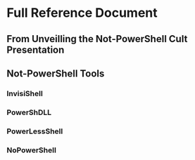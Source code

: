 # Full Reference Document 
## From Unveilling the Not-PowerShell Cult Presentation


## Not-PowerShell Tools

### InvisiShell

### PowerShDLL

### PowerLessShell

### NoPowerShell
